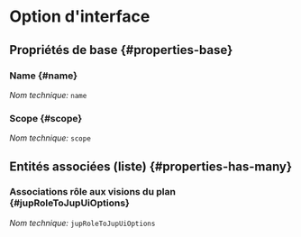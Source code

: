 # Option d'interface
<!--- THIS FILE IS GENERATED PLEASE DO NOT EDIT IT DIRECTLY --->



## Propriétés de base {#properties-base}

### Name {#name}



*Nom technique:* ```name```

### Scope {#scope}



*Nom technique:* ```scope```




## Entités associées (liste) {#properties-has-many}

### Associations rôle aux visions du plan {#jupRoleToJupUiOptions}



*Nom technique:* ```jupRoleToJupUiOptions```





